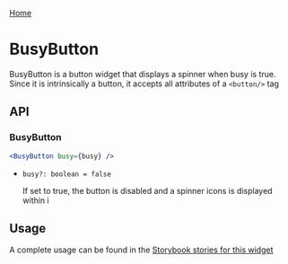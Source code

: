 [Home](../README.md)

# BusyButton

BusyButton is a button widget that displays a spinner when busy is true. Since it is intrinsically a
button, it accepts all attributes of a `<button/>` tag

## API

### BusyButton

```jsx
<BusyButton busy={busy} />
```

-   `busy?: boolean = false`

    If set to true, the button is disabled and a spinner icons is displayed within i

## Usage

A complete usage can be found in the [Storybook stories for this widget](../src/misc/busy-button/index.stories.tsx)
